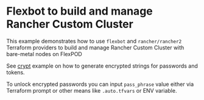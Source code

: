 # Flexbot to build and manage Rancher Custom Cluster

This example demonstrates how to use `flexbot` and `rancher/rancher2` Terraform providers
to build and manage Rancher Custom Cluster with bare-metal nodes on FlexPOD

See [crypt](../crypt) example on how to generate encrypted strings for passwords and tokens.

To unlock encrypted passwords you can input `pass_phrase` value either via Terraform prompt
or other means like `.auto.tfvars` or ENV variable.
